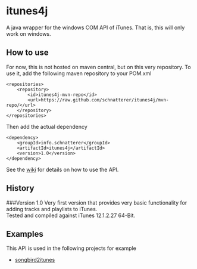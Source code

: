 # itunes4j
A java wrapper for the windows COM API of iTunes. That is, this will only work on windows.

## How to use
For now, this is not hosted on maven central, but on this very repository. To use it, add the following maven repository to your POM.xml

    <repositories>
        <repository>
            <id>itunes4j-mvn-repo</id>
            <url>https://raw.github.com/schnatterer/itunes4j/mvn-repo/</url>
        </repository>
    </repositories>
Then add the actual dependency

    <dependency>
        <groupId>info.schnatterer</groupId>
        <artifactId>itunes4j</artifactId>
        <version>1.0</version>
    </dependency>

See the [wiki](https://github.com/schnatterer/itunes4j/wiki) for details on how to use the API.
    
## History
###Version 1.0
Very first version that provides very basic functionality for adding tracks and playlists to iTunes.   
Tested and compiled against iTunes 12.1.2.27 64-Bit.


## Examples
This API is used in the following projects for example
- [songbird2itunes](https://github.com/schnatterer/songbird2itunes)
